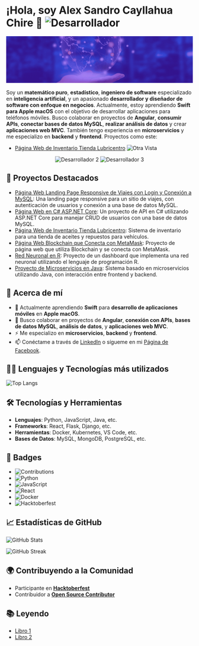 # ¡Hola, soy Alex Sandro Cayllahua Chire 👋 <img src="https://media.tenor.com/Ug6cbVA1ZsMAAAAM/developer.gif" alt="Desarrollador" width="100" height="100">

![Cabecera](https://github.com/kair069/kair069/blob/main/Banner%20de%20LinkedIn%20Cabecera%20Empresa%20Tecnologia%20Corporativo%20Moderno.gif) 

Soy un **matemático puro**, **estadístico**, **ingeniero de software** especializado en **inteligencia artificial**, y un apasionado **desarrollador y diseñador de software con enfoque en negocios**. Actualmente, estoy aprendiendo **Swift para Apple macOS** con el objetivo de desarrollar aplicaciones para teléfonos móviles. Busco colaborar en proyectos de **Angular**, **consumir APIs**, **conectar bases de datos MySQL**, **realizar análisis de datos** y crear **aplicaciones web MVC**. También tengo experiencia en **microservicios** y me especializo en **backend** y **frontend**.
Proyectos como este:
- [Página Web de Inventario Tienda Lubricentro](https://github.com/kair069/Dashboard_en_R/tree/main)
![Otra Vista](https://github.com/kair069/Dashboard_en_R/blob/main/2024-12-24%2013-08-49aas.gif)


<p align="center">
  <img src="https://i.gifer.com/6tXM.gif" alt="Desarrollador 2" width="250" height="250">
  <img src="https://i.pinimg.com/originals/d9/1d/d8/d91dd8addb9257082b529d553afbad6e.gif" alt="Desarrollador 3" width="350" height="250">
</p>

## 🎯 Proyectos Destacados


- [Página Web Landing Page Responsive de Viajes con Login y Conexión a MySQL](https://github.com/kair069/pagina_web_viajes): Una landing page responsive para un sitio de viajes, con autenticación de usuarios y conexión a una base de datos MySQL.
- [Página Web en C# ASP.NET Core](https://github.com/kair069/API-WEB-C-CRUD-USUARIOS-MYSQL-): Un proyecto de API en C# utilizando ASP.NET Core para manejar CRUD de usuarios con una base de datos MySQL.
- [Página Web de Inventario Tienda Lubricentro](https://github.com/kair069/Lubricentro_ALEX): Sistema de inventario para una tienda de aceites y repuestos para vehículos.
- [Página Web Blockchain que Conecta con MetaMask](https://github.com/kair069/Vite): Proyecto de página web que utiliza Blockchain y se conecta con MetaMask.
- [Red Neuronal en R](https://github.com/kair069/dashboardredneuronal): Proyecto de un dashboard que implementa una red neuronal utilizando el lenguaje de programación R.
- [Proyecto de Microservicios en Java](https://github.com/kair069/FRONTYBACK): Sistema basado en microservicios utilizando Java, con interacción entre frontend y backend.


## 🚀 Acerca de mí
- 🌱 Actualmente aprendiendo **Swift** para **desarrollo de aplicaciones móviles** en **Apple macOS**.
- 👯 Busco colaborar en proyectos de **Angular**, **conexión con APIs**, **bases de datos MySQL**, **análisis de datos**, y **aplicaciones web MVC**.
- ⚡ Me especializo en **microservicios**, **backend** y **frontend**.
- 📫 Conéctame a través de [LinkedIn](https://www.linkedin.com/in/alex-sandro-cayllahua-chire-809b01201/) o sígueme en mi [Página de Facebook](https://www.facebook.com/EstadisticasProPeru?locale=es_LA).


## 🧑‍💻 Lenguajes y Tecnologías más utilizados

![Top Langs](https://github-readme-stats.vercel.app/api/top-langs/?username=kair069&layout=compact&theme=radical)

## 🛠️ Tecnologías y Herramientas

- **Lenguajes**: Python, JavaScript, Java, etc.
- **Frameworks**: React, Flask, Django, etc.
- **Herramientas**: Docker, Kubernetes, VS Code, etc.
- **Bases de Datos**: MySQL, MongoDB, PostgreSQL, etc.

## 🎯 Badges

- ![Contributions](https://img.shields.io/github/contributors/kair069/tu-repositorio)
- ![Python](https://img.shields.io/badge/Python-3.9-blue)
- ![JavaScript](https://img.shields.io/badge/JavaScript-ES6-yellow)
- ![React](https://img.shields.io/badge/React-16.13-blue)
- ![Docker](https://img.shields.io/badge/Docker-20.10-blue)
- ![Hacktoberfest](https://img.shields.io/badge/Hacktoberfest-2024-orange)

## 📈 Estadísticas de GitHub

![GitHub Stats](https://github-readme-stats.vercel.app/api?username=kair069&show_icons=true&hide_title=true&count_private=true&theme=radical)

![GitHub Streak](https://github-readme-streak-stats.herokuapp.com/?user=kair069&theme=radical)


## 🌍 Contribuyendo a la Comunidad

- Participante en **[Hacktoberfest](https://link)**
- Contribuidor a **[Open Source Contributor](https://link)**

## 📚 Leyendo

- [Libro 1](https://link)
- [Libro 2](https://link)
